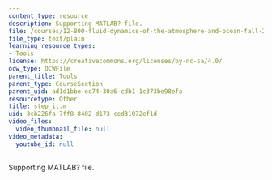 ```yaml
---
content_type: resource
description: Supporting MATLAB? file.
file: /courses/12-800-fluid-dynamics-of-the-atmosphere-and-ocean-fall-2004/3cb226fa7ff88402d173ced31072ef1d_step_it.m
file_type: text/plain
learning_resource_types:
- Tools
license: https://creativecommons.org/licenses/by-nc-sa/4.0/
ocw_type: OCWFile
parent_title: Tools
parent_type: CourseSection
parent_uid: ad1d1bbe-ec74-30a6-cdb1-1c373be98efa
resourcetype: Other
title: step_it.m
uid: 3cb226fa-7ff8-8402-d173-ced31072ef1d
video_files:
  video_thumbnail_file: null
video_metadata:
  youtube_id: null
---
```

Supporting MATLAB? file.